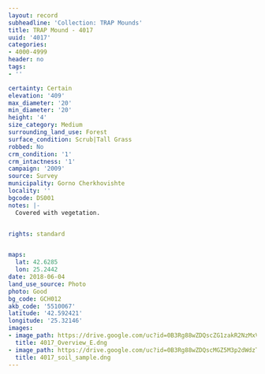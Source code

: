 ```yaml
---
layout: record
subheadline: 'Collection: TRAP Mounds'
title: TRAP Mound - 4017
uuid: '4017'
categories:
- 4000-4999
header: no
tags:
- ''

certainty: Certain
elevation: '409'
max_diameter: '20'
min_diameter: '20'
height: '4'
size_category: Medium
surrounding_land_use: Forest
surface_condition: Scrub|Tall Grass
robbed: No
crm_condition: '1'
crm_intactness: '1'
campaign: '2009'
source: Survey
municipality: Gorno Cherkhovishte
locality: ''
bgcode: DS001
notes: |-
  Covered with vegetation.


rights: standard


maps:
  lat: 42.6285
  lon: 25.2442
date: 2018-06-04
land_use_source: Photo
photo: Good
bg_code: GCH012
akb_code: '5510067'
latitude: '42.592421'
longitude: '25.32146'
images:
- image_path: https://drive.google.com/uc?id=0B3Rg88wZDQscZG1zakR2NzMxVGs
  title: 4017_Overview_E.dng
- image_path: https://drive.google.com/uc?id=0B3Rg88wZDQscMGZ5M3p2dWdzT2M
  title: 4017_soil_sample.dng
---
```

